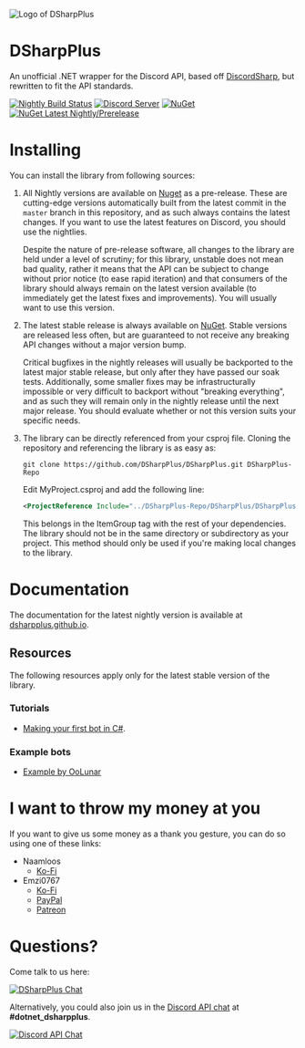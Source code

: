![Logo of DSharpPlus](https://github.com/DSharpPlus/DSharpPlus/raw/master/logo/dsharp+_smaller.png)

# DSharpPlus

An unofficial .NET wrapper for the Discord API, based off [DiscordSharp](https://github.com/suicvne/DiscordSharp), but rewritten to fit the API standards.

[![Nightly Build Status](https://github.com/DSharpPlus/DSharpPlus/actions/workflows/publish_nightly_master.yml/badge.svg?branch=master)](https://github.com/DSharpPlus/DSharpPlus/actions/workflows/publish_nightly_master.yml)
[![Discord Server](https://img.shields.io/discord/379378609942560770.svg?label=Discord&color=506de2)](https://discord.gg/dsharpplus)
[![NuGet](https://img.shields.io/nuget/v/DSharpPlus.svg?label=NuGet)](https://nuget.org/packages/DSharpPlus)
[![NuGet Latest Nightly/Prerelease](https://img.shields.io/nuget/vpre/DSharpPlus?color=505050&label=NuGet%20Latest%20Nightly%2FPrerelease)](https://nuget.org/packages/DSharpPlus)

# Installing

You can install the library from following sources:

1. All Nightly versions are available on [Nuget](https://www.nuget.org/packages/DSharpPlus/) as a pre-release. These are cutting-edge versions automatically built from the latest commit in the `master` branch in this repository, and as such always contains the latest changes. If you want to use the latest features on Discord, you should use the nightlies.

   Despite the nature of pre-release software, all changes to the library are held under a level of scrutiny; for this library, unstable does not mean bad quality, rather it means that the API can be subject to change without prior notice (to ease rapid iteration) and that consumers of the library should always remain on the latest version available (to immediately get the latest fixes and improvements). You will usually want to use this version.

2. The latest stable release is always available on [NuGet](https://nuget.org/packages/DSharpPlus). Stable versions are released less often, but are guaranteed to not receive any breaking API changes without a major version bump.

   Critical bugfixes in the nightly releases will usually be backported to the latest major stable release, but only after they have passed our soak tests. Additionally, some smaller fixes may be infrastructurally impossible or very difficult to backport without "breaking everything", and as such they will remain only in the nightly release until the next major release. You should evaluate whether or not this version suits your specific needs.

3. The library can be directly referenced from your csproj file. Cloning the repository and referencing the library is as easy as:

    ```
    git clone https://github.com/DSharpPlus/DSharpPlus.git DSharpPlus-Repo
    ```

   Edit MyProject.csproj and add the following line:

    ```xml
    <ProjectReference Include="../DSharpPlus-Repo/DSharpPlus/DSharpPlus.csproj" />
    ```

   This belongs in the ItemGroup tag with the rest of your dependencies. The library should not be in the same directory or subdirectory as your project. This method should only be used if you're making local changes to the library.

# Documentation

The documentation for the latest nightly version is available at [dsharpplus.github.io](https://dsharpplus.github.io/DSharpPlus).

## Resources

The following resources apply only for the latest stable version of the library.

### Tutorials

* [Making your first bot in C#](https://dsharpplus.github.io/DSharpPlus/articles/basics/bot_account.html).

### Example bots

* [Example by OoLunar](https://github.com/DSharpPlus/Example-Bots)

# I want to throw my money at you

If you want to give us some money as a thank you gesture, you can do so using one of these links:

* Naamloos
    * [Ko-Fi](https://ko-fi.com/naamloos)
* Emzi0767
    * [Ko-Fi](https://ko-fi.com/emzi0767)
    * [PayPal](https://paypal.me/Emzi0767/5USD)
    * [Patreon](https://patreon.com/emzi0767)

# Questions?

Come talk to us here:

[![DSharpPlus Chat](https://discord.com/api/guilds/379378609942560770/embed.png?style=banner1)](https://discord.gg/dsharpplus)

Alternatively, you could also join us in the [Discord API chat](https://discord.gg/discord-api) at **#dotnet_dsharpplus**.

[![Discord API Chat](https://discord.com/api/guilds/81384788765712384/embed.png?style=banner1)](https://discord.gg/discord-api)
